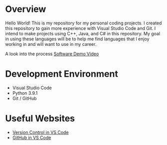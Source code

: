 # Overview

Hello World! This is my repository for my personal coding projects. I created this repository to gain more experience with Visual Studio Code and Git. I intend to make projects using C++, Java, and C# in this repository. My goal in using these languages will be to help me find languages that I enjoy working in and will want to use in my career.


A look into the process [Software Demo Video](https://youtu.be/AHdJoTMzYQo)

# Development Environment

* Visual Studio Code
* Python 3.9.1
* Git / GitHub


# Useful Websites

* [Version Control in VS Code](https://code.visualstudio.com/docs/editor/versioncontrol)
* [GitHub in VS Code](https://code.visualstudio.com/docs/editor/github)